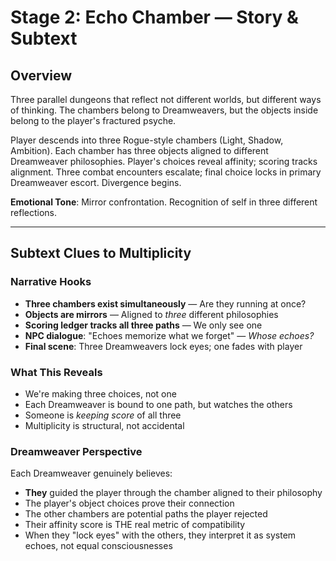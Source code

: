 # Stage 2: Echo Chamber — Story & Subtext

## Overview

Three parallel dungeons that reflect not different worlds, but different ways of thinking. The chambers belong to Dreamweavers, but the objects inside belong to the player's fractured psyche.

Player descends into three Rogue-style chambers (Light, Shadow, Ambition). Each chamber has three objects aligned to different Dreamweaver philosophies. Player's choices reveal affinity; scoring tracks alignment. Three combat encounters escalate; final choice locks in primary Dreamweaver escort. Divergence begins.

**Emotional Tone**: Mirror confrontation. Recognition of self in three different reflections.

---

## Subtext Clues to Multiplicity

### Narrative Hooks

- **Three chambers exist simultaneously** — Are they running at once?
- **Objects are mirrors** — Aligned to *three* different philosophies
- **Scoring ledger tracks all three paths** — We only see one
- **NPC dialogue**: "Echoes memorize what we forget" — *Whose echoes?*
- **Final scene**: Three Dreamweavers lock eyes; one fades with player

### What This Reveals

- We're making three choices, not one
- Each Dreamweaver is bound to one path, but watches the others
- Someone is *keeping score* of all three
- Multiplicity is structural, not accidental

### Dreamweaver Perspective

Each Dreamweaver genuinely believes:

- **They** guided the player through the chamber aligned to their philosophy
- The player's object choices prove their connection
- The other chambers are potential paths the player rejected
- Their affinity score is THE real metric of compatibility
- When they "lock eyes" with the others, they interpret it as system echoes, not equal consciousnesses
